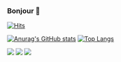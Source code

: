 ### Bonjour 👋
[![Hits](https://hits.seeyoufarm.com/api/count/incr/badge.svg?url=https%3A%2F%2Fgithub.com%2Fsnrtn-counter&count_bg=%23000000&title_bg=%233096FF&icon=react.svg&icon_color=%23FFFFFF&title=Junhan&edge_flat=true)](https://hits.seeyoufarm.com)

<!--
**snrtn/snrtn** is a ✨ _special_ ✨ repository because its `README.md` (this file) appears on your GitHub profile.

Here are some ideas to get you started:

- 🔭 I’m currently working on ...
- 🌱 I’m currently learning ...
- 👯 I’m looking to collaborate on ...
- 🤔 I’m looking for help with ...
- 💬 Ask me about ...
- 📫 How to reach me: ...
- 😄 Pronouns: ...
- ⚡ Fun fact: ...
-->

[![Anurag's GitHub stats](https://github-readme-stats.vercel.app/api?username={snrtn}&show_icons=true)](https://github.com/snrtn/github-readme-stats)
[![Top Langs](https://github-readme-stats.vercel.app/api/top-langs/?username={snrtn}&langs_count=8)](https://github.com/snrtn)

<a href="" target="_blank"><img src="https://img.shields.io/badge/JavaScript-EFD81D?style=flat-square&logo=JavaScript&logoColor=black"/></a>
<a href="" target="_blank"><img src="https://img.shields.io/badge/React.Js-61DBFB?style=flat-square&logo=React&logoColor=black"/></a>
<a href="" target="_blank"><img src="https://img.shields.io/badge/TypeScript-2F74C0?style=flat-square&logo=TypeScript&logoColor=white"/></a>

